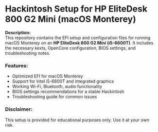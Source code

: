 # Hackintosh Setup for HP EliteDesk 800 G2 Mini (macOS Monterey) #

**Description:**  
This repository contains the EFI setup and configuration files for running macOS Monterey on an **HP EliteDesk 800 G2 Mini (i5-6600T)**. It includes the necessary kexts, OpenCore configuration, BIOS settings, and troubleshooting notes.  

### **Features:**  
- Optimized EFI for macOS Monterey  
- Support for Intel i5-6600T and integrated graphics  
- Working Wi-Fi, Bluetooth, audio functionality  
- BIOS settings recommendations for a stable Hackintosh  
- Troubleshooting guide for common issues  

### **Disclaimer:**  
This setup is provided for educational purposes only. Use it at your own risk.  

